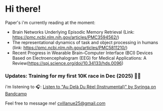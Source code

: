 # Hi there!

Paper's i'm currently reading at the moment:

- Brain Networks Underlying Episodic Memory Retrieval (Link: https://pmc.ncbi.nlm.nih.gov/articles/PMC3594562/)
- The representational dynamics of task and object processing in humans (link: https://pmc.ncbi.nlm.nih.gov/articles/PMC5811210/)
- Recent Progress in Wearable Brain–Computer Interface (BCI) Devices Based on Electroencephalogram (EEG) for Medical Applications: A Review(https://spj.science.org/doi/10.34133/hds.0096)
  
### Updates: Training for my first 10K race in Dec (2025)  🏃👟

i'm listening to 🎧: [Listen to "Au Delà Du Réel (Instrumental)" by Syringa on Bandcamp](https://syringa-metal-instrumental.bandcamp.com/album/au-del-du-r-el-instrumental)

Feel free to message me! cvillanue25@gmail.com

